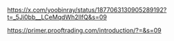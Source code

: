 https://x.com/yoobinray/status/1877063130905289192?t=_5Ji0bb__LCeMqdWh2llfQ&s=09

https://primer.prooftrading.com/introduction/?=&s=09